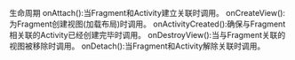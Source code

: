 
生命周期
onAttach():当Fragment和Activity建立关联时调用。 
onCreateView():为Fragment创建视图(加载布局)时调用。 
onActivityCreated():确保与Fragment相关联的Activity已经创建完毕时调用。 
onDestroyView():当与Fragment关联的视图被移除时调用。 
onDetach():当Fragment和Activity解除关联时调用。